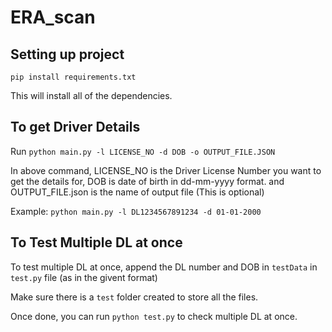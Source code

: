 # ERA_scan

## Setting up project

`pip install requirements.txt`

This will install all of the dependencies.

## To get Driver Details

Run `python main.py -l LICENSE_NO -d DOB -o OUTPUT_FILE.JSON`

In above command, LICENSE_NO is the Driver License Number you want to get the details for, DOB is date of birth in dd-mm-yyyy format. and OUTPUT_FILE.json is the name of output file (This is optional)

Example: `python main.py -l DL1234567891234 -d 01-01-2000`

## To Test Multiple DL at once

To test multiple DL at once, append the DL number and DOB in `testData` in `test.py` file (as in the givent format)

Make sure there is a `test` folder created to store all the files.

Once done, you can run `python test.py` to check multiple DL at once.